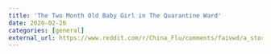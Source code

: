 ```yaml
---
title: 'The Two Month Old Baby Girl in The Quarantine Ward'
date: 2020-02-26
categories: [general]
external_url: https://www.reddit.com/r/China_Flu/comments/faivwd/a_story_of_a_two_month_old_patient_how_she_was/
---
```

